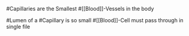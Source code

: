 #Capillaries are the Smallest #[[Blood]]-Vessels in the body

#Lumen of a #Capillary is so small #[[Blood]]-Cell must pass through in single file